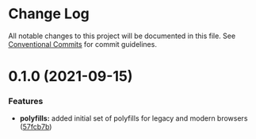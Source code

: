 # Change Log

All notable changes to this project will be documented in this file.
See [Conventional Commits](https://conventionalcommits.org) for commit guidelines.

# 0.1.0 (2021-09-15)


### Features

* **polyfills:** added initial set of polyfills for legacy and modern browsers ([57fcb7b](https://github.com/kluntje/kluntje/tree/develop/packages/polyfills/commit/57fcb7bc49eaadb7d4416aee728d11897be6eff7))
